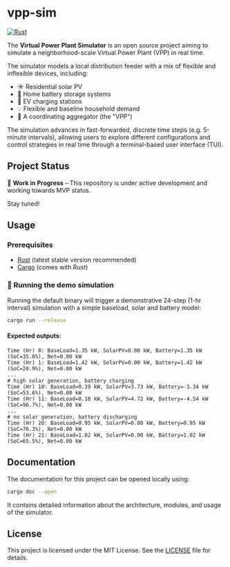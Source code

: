# vpp-sim
[![Rust](https://github.com/jdhoffa/vpp-sim/actions/workflows/rust.yml/badge.svg)](https://github.com/jdhoffa/vpp-sim/actions/workflows/rust.yml)

The **Virtual Power Plant Simulator** is an open source project aiming to simulate a neighborhood-scale Virtual Power Plant (VPP) in real time.

The simulator models a local distribution feeder with a mix of flexible and inflexible devices, including:

- ☀️ Residential solar PV
- 🔋 Home battery storage systems
- 🚗 EV charging stations
- 💡 Flexible and baseline household demand
- 🧠 A coordinating aggregator (the "VPP")

The simulation advances in fast-forwarded, discrete time steps (e.g. 5-minute intervals), allowing users to explore different configurations and control strategies in real time through a terminal-based user interface (TUI).


## Project Status

🚧 **Work in Progress** – This repository is under active development and working towards MVP status.   

Stay tuned!

## Usage
### Prerequisites
- [Rust](https://www.rust-lang.org/tools/install) (latest stable version recommended)
- [Cargo](https://doc.rust-lang.org/cargo/getting-started/installation.html) (comes with Rust)

### 🧩 Running the demo simulation

Running the default binary will trigger a demonstrative 24-step (1-hr interval) simulation with a simple baseload, solar and battery model:

```bash
cargo run --release
```

#### Expected outputs:
```
Time (Hr) 0: BaseLoad=1.35 kW, SolarPV=0.00 kW, Battery=1.35 kW (SoC=35.8%), Net=0.00 kW
Time (Hr) 1: BaseLoad=1.42 kW, SolarPV=0.00 kW, Battery=1.42 kW (SoC=20.9%), Net=0.00 kW
...
# high solar generation, battery charging
Time (Hr) 10: BaseLoad=0.39 kW, SolarPV=3.73 kW, Battery=-3.34 kW (SoC=53.6%), Net=0.00 kW
Time (Hr) 11: BaseLoad=0.18 kW, SolarPV=4.72 kW, Battery=-4.54 kW (SoC=96.7%), Net=0.00 kW
...
# no solar generation, battery discharging
Time (Hr) 20: BaseLoad=0.95 kW, SolarPV=0.00 kW, Battery=0.95 kW (SoC=76.3%), Net=0.00 kW
Time (Hr) 21: BaseLoad=1.02 kW, SolarPV=0.00 kW, Battery=1.02 kW (SoC=65.5%), Net=0.00 kW
```

## Documentation
The documentation for this project can be opened locally using:
```bash
cargo doc --open
```

It contains detailed information about the architecture, modules, and usage of the simulator.

## License
This project is licensed under the MIT License. See the [LICENSE](LICENSE) file for details.
